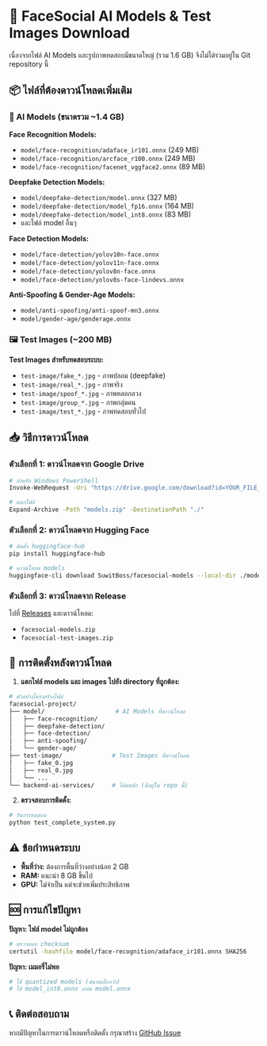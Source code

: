 # 🤖 FaceSocial AI Models & Test Images Download

เนื่องจากไฟล์ AI Models และรูปภาพทดสอบมีขนาดใหญ่ (รวม 1.6 GB) จึงไม่ได้รวมอยู่ใน Git repository นี้

## 📦 ไฟล์ที่ต้องดาวน์โหลดเพิ่มเติม

### 🧠 AI Models (ขนาดรวม ~1.4 GB)

**Face Recognition Models:**
- `model/face-recognition/adaface_ir101.onnx` (249 MB)
- `model/face-recognition/arcface_r100.onnx` (249 MB) 
- `model/face-recognition/facenet_vggface2.onnx` (89 MB)

**Deepfake Detection Models:**
- `model/deepfake-detection/model.onnx` (327 MB)
- `model/deepfake-detection/model_fp16.onnx` (164 MB)
- `model/deepfake-detection/model_int8.onnx` (83 MB)
- และไฟล์ model อื่นๆ

**Face Detection Models:**
- `model/face-detection/yolov10n-face.onnx`
- `model/face-detection/yolov11n-face.onnx`
- `model/face-detection/yolov8n-face.onnx`
- `model/face-detection/yolov8s-face-lindevs.onnx`

**Anti-Spoofing & Gender-Age Models:**
- `model/anti-spoofing/anti-spoof-mn3.onnx`
- `model/gender-age/genderage.onnx`

### 🖼️ Test Images (~200 MB)

**Test Images สำหรับทดสอบระบบ:**
- `test-image/fake_*.jpg` - ภาพปลอม (deepfake)
- `test-image/real_*.jpg` - ภาพจริง
- `test-image/spoof_*.jpg` - ภาพหลอกลวง
- `test-image/group_*.jpg` - ภาพกลุ่มคน
- `test-image/test_*.jpg` - ภาพทดสอบทั่วไป

## 📥 วิธีการดาวน์โหลด

### ตัวเลือกที่ 1: ดาวน์โหลดจาก Google Drive
```bash
# สำหรับ Windows PowerShell
Invoke-WebRequest -Uri "https://drive.google.com/download?id=YOUR_FILE_ID" -OutFile "models.zip"

# แตกไฟล์
Expand-Archive -Path "models.zip" -DestinationPath "./"
```

### ตัวเลือกที่ 2: ดาวน์โหลดจาก Hugging Face
```bash
# ติดตั้ง huggingface-hub
pip install huggingface-hub

# ดาวน์โหลด models
huggingface-cli download SuwitBoss/facesocial-models --local-dir ./model/
```

### ตัวเลือกที่ 3: ดาวน์โหลดจาก Release
ไปที่ [Releases](https://github.com/SuwitBoss/facesocial-project/releases) และดาวน์โหลด:
- `facesocial-models.zip`
- `facesocial-test-images.zip`

## 🔧 การติดตั้งหลังดาวน์โหลด

1. **แตกไฟล์ models และ images ไปยัง directory ที่ถูกต้อง:**
```bash
# ตัวอย่างโครงสร้างไฟล์
facesocial-project/
├── model/                    # AI Models ที่ดาวน์โหลด
│   ├── face-recognition/
│   ├── deepfake-detection/
│   ├── face-detection/
│   ├── anti-spoofing/
│   └── gender-age/
├── test-image/              # Test Images ที่ดาวน์โหลด
│   ├── fake_0.jpg
│   ├── real_0.jpg
│   └── ...
└── backend-ai-services/     # โค้ดหลัก (มีอยู่ใน repo นี้)
```

2. **ตรวจสอบการติดตั้ง:**
```bash
# รันการทดสอบ
python test_complete_system.py
```

## ⚠️ ข้อกำหนดระบบ

- **พื้นที่ว่าง:** ต้องการพื้นที่ว่างอย่างน้อย 2 GB
- **RAM:** แนะนำ 8 GB ขึ้นไป
- **GPU:** ไม่จำเป็น แต่จะช่วยเพิ่มประสิทธิภาพ

## 🆘 การแก้ไขปัญหา

**ปัญหา: ไฟล์ model ไม่ถูกต้อง**
```bash
# ตรวจสอบ checksum
certutil -hashfile model/face-recognition/adaface_ir101.onnx SHA256
```

**ปัญหา: เมมอรี่ไม่พอ**
```bash
# ใช้ quantized models (ขนาดเล็กกว่า)
# ใช้ model_int8.onnx แทน model.onnx
```

## 📞 ติดต่อสอบถาม

หากมีปัญหาในการดาวน์โหลดหรือติดตั้ง กรุณาสร้าง [GitHub Issue](https://github.com/SuwitBoss/facesocial-project/issues)

